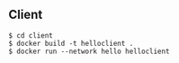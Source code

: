 ## Client

``` shell
$ cd client
$ docker build -t helloclient .
$ docker run --network hello helloclient
```
